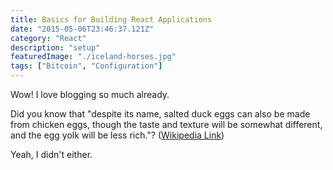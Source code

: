 ```yaml
---
title: Basics for Building React Applications
date: "2015-05-06T23:46:37.121Z"
category: "React"
description: "setup"
featuredImage: "./iceland-horses.jpg"
tags: ["Bitcoin", "Configuration"]
---
```


Wow! I love blogging so much already.

Did you know that "despite its name, salted duck eggs can also be made from
chicken eggs, though the taste and texture will be somewhat different, and the
egg yolk will be less rich."?
([Wikipedia Link](http://en.wikipedia.org/wiki/Salted_duck_egg))

Yeah, I didn't either.
